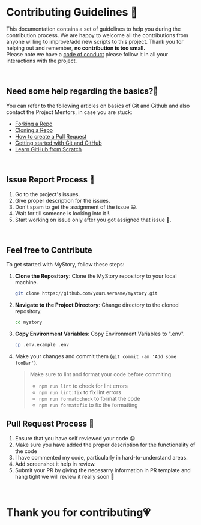 # **Contributing Guidelines** 📄

This documentation contains a set of guidelines to help you during the contribution process.
We are happy to welcome all the contributions from anyone willing to improve/add new scripts to this project.
Thank you for helping out and remember, **no contribution is too small.**
<br>
Please note we have a [code of conduct](CODE_OF_CONDUCT.md) please follow it in all your interactions with the project.

<br>

## **Need some help regarding the basics?🤔**

You can refer to the following articles on basics of Git and Github and also contact the Project Mentors,
in case you are stuck:

- [Forking a Repo](https://help.github.com/en/github/getting-started-with-github/fork-a-repo)
- [Cloning a Repo](https://help.github.com/en/desktop/contributing-to-projects/creating-an-issue-or-pull-request)
- [How to create a Pull Request](https://opensource.com/article/19/7/create-pull-request-github)
- [Getting started with Git and GitHub](https://towardsdatascience.com/getting-started-with-git-and-github-6fcd0f2d4ac6)
- [Learn GitHub from Scratch](https://docs.github.com/en/get-started/start-your-journey/git-and-github-learning-resources)

<br>

## **Issue Report Process 📌**

1. Go to the project's issues.
2. Give proper description for the issues.
3. Don't spam to get the assignment of the issue 😀.
4. Wait for till someone is looking into it !.
5. Start working on issue only after you got assigned that issue 🚀.

<br>

## Feel free to Contribute

To get started with MyStory, follow these steps:

1. **Clone the Repository**: Clone the MyStory repository to your local machine.
   ```bash
   git clone https://github.com/yourusername/mystory.git
   ```
2. **Navigate to the Project Directory**: Change directory to the cloned repository.
   ```bash
   cd mystory
   ```
3. **Copy Environment Variables**: Copy Environment Variables to ".env".
   ```bash
   cp .env.example .env
   ```
4. Make your changes and commit them (`git commit -am 'Add some fooBar'`).
   > Make sure to lint and format your code before commiting
   >
   > - `npm run lint` to check for lint errors
   > - `npm run lint:fix` to fix lint errors
   > - `npm run format:check` to format the code
   > - `npm run format:fix` to fix the formatting

## **Pull Request Process 🚀**

1. Ensure that you have self reviewed your code 😀
2. Make sure you have added the proper description for the functionality of the code
3. I have commented my code, particularly in hard-to-understand areas.
4. Add screenshot it help in review.
5. Submit your PR by giving the necesarry information in PR template and hang tight we will review it really soon 🚀

<br>

# **Thank you for contributing💗**
